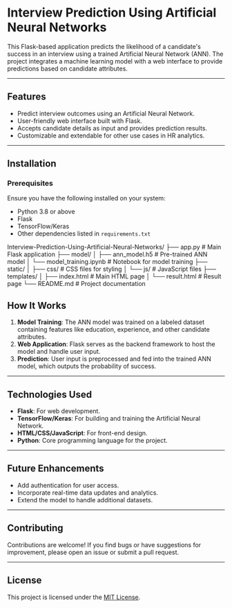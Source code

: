# Interview Prediction Using Artificial Neural Networks

This Flask-based application predicts the likelihood of a candidate's success in an interview using a trained Artificial Neural Network (ANN). The project integrates a machine learning model with a web interface to provide predictions based on candidate attributes.

---

## Features

- Predict interview outcomes using an Artificial Neural Network.
- User-friendly web interface built with Flask.
- Accepts candidate details as input and provides prediction results.
- Customizable and extendable for other use cases in HR analytics.

---

## Installation

### Prerequisites

Ensure you have the following installed on your system:
- Python 3.8 or above
- Flask
- TensorFlow/Keras
- Other dependencies listed in `requirements.txt`

Interview-Prediction-Using-Artificial-Neural-Networks/
├── app.py                  # Main Flask application
├── model/
│   ├── ann_model.h5        # Pre-trained ANN model
│   └── model_training.ipynb # Notebook for model training
├── static/
│   ├── css/                # CSS files for styling
│   └── js/                 # JavaScript files
├── templates/
│   ├── index.html          # Main HTML page
│   └── result.html         # Result page
└── README.md               # Project documentation
## How It Works

1. **Model Training**: The ANN model was trained on a labeled dataset containing features like education, experience, and other candidate attributes.
2. **Web Application**: Flask serves as the backend framework to host the model and handle user input.
3. **Prediction**: User input is preprocessed and fed into the trained ANN model, which outputs the probability of success.

---

## Technologies Used

- **Flask**: For web development.
- **TensorFlow/Keras**: For building and training the Artificial Neural Network.
- **HTML/CSS/JavaScript**: For front-end design.
- **Python**: Core programming language for the project.

---

## Future Enhancements

- Add authentication for user access.
- Incorporate real-time data updates and analytics.
- Extend the model to handle additional datasets.

---

## Contributing

Contributions are welcome! If you find bugs or have suggestions for improvement, please open an issue or submit a pull request.

---

## License

This project is licensed under the [MIT License](LICENSE).
